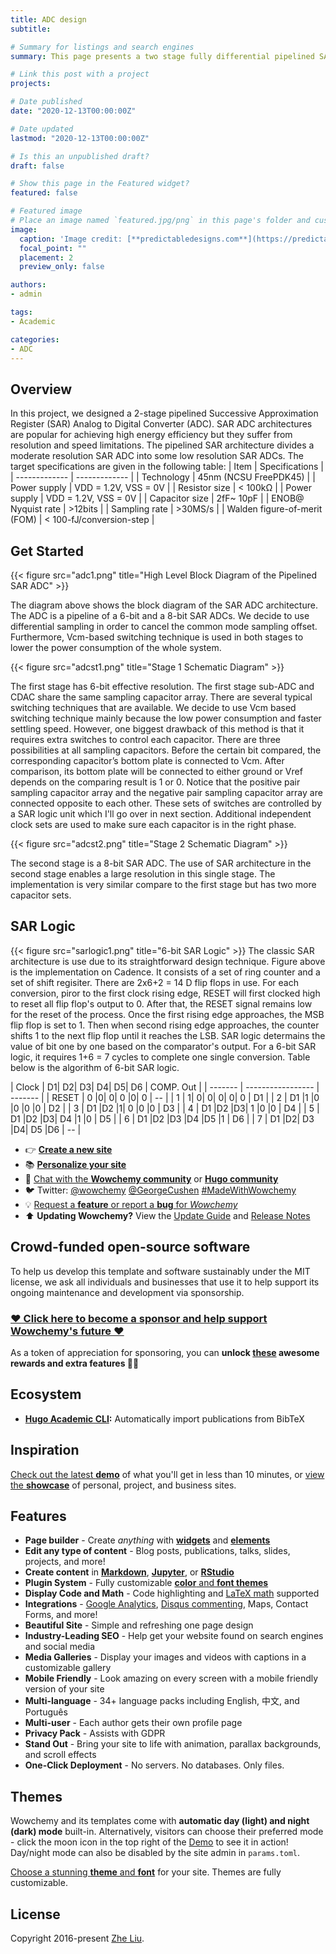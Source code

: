 ```yaml
---
title: ADC design
subtitle: 

# Summary for listings and search engines
summary: This page presents a two stage fully differential pipelined SAR ADC design that I worked on during Spring 2021

# Link this post with a project
projects:

# Date published
date: "2020-12-13T00:00:00Z"

# Date updated
lastmod: "2020-12-13T00:00:00Z"

# Is this an unpublished draft?
draft: false

# Show this page in the Featured widget?
featured: false

# Featured image
# Place an image named `featured.jpg/png` in this page's folder and customize its options here.
image:
  caption: 'Image credit: [**predictabledesigns.com**](https://predictabledesigns.com/introduction-to-analog-to-digital-converters-adc/)'
  focal_point: ""
  placement: 2
  preview_only: false

authors:
- admin

tags:
- Academic

categories:
- ADC
---
```


## Overview

In this project, we designed a 2-stage pipelined Successive Approximation Register (SAR) Analog to Digital Converter (ADC). SAR ADC architectures are popular for achieving high energy efficiency but they suffer from resolution and speed limitations. The pipelined SAR architecture divides a moderate resolution SAR ADC into some low resolution SAR ADCs.
The target specifications are given in the following table:
  | Item   | Specifications |
  | ------------- | ------------- |
  | Technology   | 45nm (NCSU FreePDK45) |
  | Power supply  | VDD = 1.2V, VSS = 0V  |
  | Resistor size | < 100kΩ  |
  | Power supply  | VDD = 1.2V, VSS = 0V  |
  | Capacitor size | 2fF~ 10pF  |
  | ENOB@ Nyquist rate  | >12bits  |
  | Sampling rate | >30MS/s  |
  | Walden figure-of-merit (FOM) | < 100-fJ/conversion-step  |

## Get Started

{{< figure src="adc1.png" title="High Level Block Diagram of the Pipelined SAR ADC" >}}

The diagram above shows the block diagram of the SAR ADC architecture. The ADC is a pipeline of a 6-bit and a 8-bit SAR ADCs. We decide to use differential sampling in order to cancel the common mode sampling offset. Furthermore, Vcm-based switching technique is used in both stages to lower the power consumption of the whole system.

{{< figure src="adcst1.png" title="Stage 1 Schematic Diagram" >}}

The first stage has 6-bit effective resolution. The first stage sub-ADC and CDAC share the same sampling capacitor array. There are several typical switching techniques that are available. We decide to use Vcm based switching technique mainly because the low power consumption and faster settling speed. However, one biggest drawback of this method is that it requires extra switches to control each capacitor. There are three possibilities at all sampling capacitors. Before the certain bit compared, the corresponding capacitor’s bottom plate is connected to Vcm. After comparison, its bottom plate will be connected to either ground or Vref depends on the comparing result is 1 or 0. Notice that the positive pair sampling capacitor array and the negative pair sampling capacitor array are connected opposite to each other. These sets of switches are controlled by a SAR logic unit which I'll go over in next section. Additional independent clock sets are used to make sure each capacitor is in the right phase. 

{{< figure src="adcst2.png" title="Stage 2 Schematic Diagram" >}}

The second stage is a 8-bit SAR ADC. The use of SAR architecture in the second stage enables a large resolution in this single stage. The implementation is very similar compare to the first stage but has two more capacitor sets. 


## SAR Logic
{{< figure src="sarlogic1.png" title="6-bit SAR Logic" >}}
The classic SAR architecture is use due to its straightforward design technique. Figure above is the implementation on Cadence. It consists of a set of ring counter and a set of shift regisiter. There are 2x6+2 = 14 D flip flops in use. For each conversion, piror to the first clock rising edge, RESET will first clocked high to reset all flip flop's output to 0. After that, the RESET signal remains low for the reset of the process. Once the first rising edge approaches, the MSB flip flop is set to 1. Then when second rising edge approaches, the counter shifts 1 to the next flip flop until it reaches the LSB. SAR logic determains the value of bit one by one based on the comparator's output. For a 6-bit SAR logic, it requires 1+6 = 7 cycles to complete one single conversion. Table below is the algorithm of 6-bit SAR logic.

  | Clock | D1| D2| D3| D4| D5| D6 | COMP. Out |
  | ------- | ----------------- | ------- |
  | RESET   | 0 |0| 0| 0 |0| 0       | -- |
  | 1       | 1| 0| 0| 0| 0| 0       | D1 |
  | 2       | D1 |1 |0 |0 |0 |0      | D2 |
  | 3       | D1 |D2 |1| 0 |0 |0     | D3 |
  | 4       | D1 |D2 |D3| 1 |0 |0    | D4 |
  | 5       | D1 |D2 |D3| D4 |1 |0   | D5 |
  | 6       | D1 |D2 |D3 |D4 |D5 |1  | D6 |
  | 7       | D1 |D2| D3 |D4| D5 |D6 | -- |
  








- 👉 [**Create a new site**](https://wowchemy.com/templates/)
- 📚 [**Personalize your site**](https://wowchemy.com/docs/)
- 💬 [Chat with the **Wowchemy community**](https://discord.gg/z8wNYzb) or [**Hugo community**](https://discourse.gohugo.io)
- 🐦 Twitter: [@wowchemy](https://twitter.com/wowchemy) [@GeorgeCushen](https://twitter.com/GeorgeCushen) [#MadeWithWowchemy](https://twitter.com/search?q=(%23MadeWithWowchemy%20OR%20%23MadeWithAcademic)&src=typed_query)
- 💡 [Request a **feature** or report a **bug** for _Wowchemy_](https://github.com/wowchemy/wowchemy-hugo-modules/issues)
- ⬆️ **Updating Wowchemy?** View the [Update Guide](https://wowchemy.com/docs/guide/update/) and [Release Notes](https://wowchemy.com/updates/)

## Crowd-funded open-source software

To help us develop this template and software sustainably under the MIT license, we ask all individuals and businesses that use it to help support its ongoing maintenance and development via sponsorship.

### [❤️ Click here to become a sponsor and help support Wowchemy's future ❤️](https://wowchemy.com/plans/)

As a token of appreciation for sponsoring, you can **unlock [these](https://wowchemy.com/plans/) awesome rewards and extra features 🦄✨**

## Ecosystem

* **[Hugo Academic CLI](https://github.com/wowchemy/hugo-academic-cli):** Automatically import publications from BibTeX

## Inspiration

[Check out the latest **demo**](https://academic-demo.netlify.com/) of what you'll get in less than 10 minutes, or [view the **showcase**](https://wowchemy.com/user-stories/) of personal, project, and business sites.

## Features

- **Page builder** - Create *anything* with [**widgets**](https://wowchemy.com/docs/page-builder/) and [**elements**](https://wowchemy.com/docs/writing-markdown-latex/)
- **Edit any type of content** - Blog posts, publications, talks, slides, projects, and more!
- **Create content** in [**Markdown**](https://wowchemy.com/docs/writing-markdown-latex/), [**Jupyter**](https://wowchemy.com/docs/import/jupyter/), or [**RStudio**](https://wowchemy.com/docs/install-locally/)
- **Plugin System** - Fully customizable [**color** and **font themes**](https://wowchemy.com/docs/customization/)
- **Display Code and Math** - Code highlighting and [LaTeX math](https://en.wikibooks.org/wiki/LaTeX/Mathematics) supported
- **Integrations** - [Google Analytics](https://analytics.google.com), [Disqus commenting](https://disqus.com), Maps, Contact Forms, and more!
- **Beautiful Site** - Simple and refreshing one page design
- **Industry-Leading SEO** - Help get your website found on search engines and social media
- **Media Galleries** - Display your images and videos with captions in a customizable gallery
- **Mobile Friendly** - Look amazing on every screen with a mobile friendly version of your site
- **Multi-language** - 34+ language packs including English, 中文, and Português
- **Multi-user** - Each author gets their own profile page
- **Privacy Pack** - Assists with GDPR
- **Stand Out** - Bring your site to life with animation, parallax backgrounds, and scroll effects
- **One-Click Deployment** - No servers. No databases. Only files.

## Themes

Wowchemy and its templates come with **automatic day (light) and night (dark) mode** built-in. Alternatively, visitors can choose their preferred mode - click the moon icon in the top right of the [Demo](https://academic-demo.netlify.com/) to see it in action! Day/night mode can also be disabled by the site admin in `params.toml`.

[Choose a stunning **theme** and **font**](https://wowchemy.com/docs/customization) for your site. Themes are fully customizable.

## License

Copyright 2016-present [Zhe Liu](zheliu0.com).
